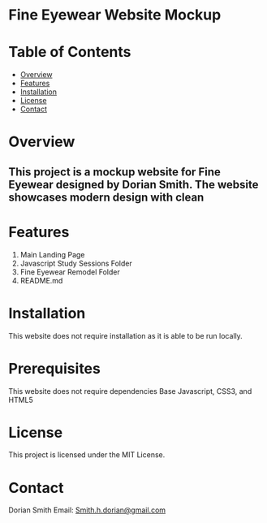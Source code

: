 
# Fine Eyewear Website Mockup
# Table of Contents
- [Overview](#Overview)
- [Features](#Features)
- [Installation](#Installation)
- [License](#License)
- [Contact](#Contact)
# Overview
## This project is a mockup website for Fine Eyewear designed by Dorian Smith. The website showcases modern design with clean
# Features
1. Main Landing Page
2. Javascript Study Sessions Folder
3. Fine Eyewear Remodel Folder
4. README.md
# Installation
This website does not require installation as it is able to be run locally.
# Prerequisites
This website does not require dependencies
Base Javascript, CSS3, and HTML5
# License
This project is licensed under the MIT License.

# Contact
Dorian Smith
Email: Smith.h.dorian@gmail.com
